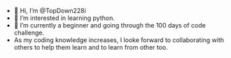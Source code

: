 - 👋 Hi, I’m @TopDown228i
- 👀 I’m interested in learning python.
- 🌱 I’m currently a beginner and going through the 100 days of code challenge.
-  As my coding knowledge increases, I looke forward to collaborating with others to help them learn and to learn from other too.

<!---
TopDown228i/TopDown228i is a ✨ special ✨ repository because its `README.md` (this file) appears on your GitHub profile.
You can click the Preview link to take a look at your changes.
--->
